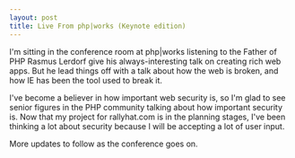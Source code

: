 ```yaml
--- 
layout: post
title: Live From php|works (Keynote edition)
---
```

<p>
I'm sitting in the conference room at php|works listening to the Father of PHP Rasmus Lerdorf give his always-interesting talk on creating rich web apps.  But he lead things off with a talk about how the web is broken, and how IE has been the tool used to break it.
</p>
<p>
I've become a believer in how important web security is, so I'm glad to see senior figures in the PHP community talking about how important security is.  Now that my project for rallyhat.com is in the planning stages, I've been thinking a lot about security because I will be accepting a lot of user input.
</p>
<p>
More updates to follow as the conference goes on.
</p>
